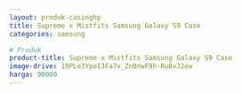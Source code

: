```yaml
---
layout: produk-casinghp
title: Supreme x Mistfits Samsung Galaxy S9 Case
categories: samsung

# Produk
product-title: Supreme x Mistfits Samsung Galaxy S9 Case
image-drive: 19PLe3YpoI3Fa7v_ZnDnwF9h-RuBvJ2ew
harga: 90000
---
```

